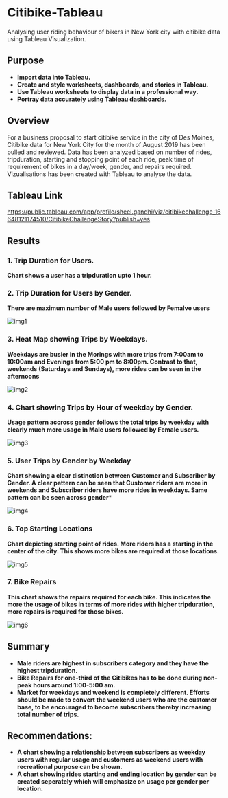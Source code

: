 # Citibike-Tableau

Analysing user riding behaviour of bikers in New York city with citibike data using Tableau Visualization.

## Purpose
* **Import data into Tableau.**
* **Create and style worksheets, dashboards, and stories in Tableau.**
* **Use Tableau worksheets to display data in a professional way.**
* **Portray data accurately using Tableau dashboards.**

## Overview

For a business proposal to start citibike service in the city of Des Moines, Citibike data for New York City for the month of August 2019 has been pulled and reviewed. Data has been analyzed based on number of rides, tripduration, starting and stopping point of each ride, peak time of requirement of bikes in a day/week, gender, and repairs required. Vizualisations has been created with Tableau to analyse the data.

## Tableau Link
https://public.tableau.com/app/profile/sheel.gandhi/viz/citibikechallenge_16648121174510/CitibikeChallengeStory?publish=yes

## Results

### 1. Trip Duration for Users.
**Chart shows a user has a tripduration upto 1 hour.**

### 2. Trip Duration for Users by Gender.
**There are maximum number of Male users followed by Femalve users**

![img1](https://user-images.githubusercontent.com/108366412/194463807-7ec01c4d-d1ee-4263-9aa9-70a206617212.png)

### 3. Heat Map showing Trips by Weekdays.
**Weekdays are busier in the Morings with more trips from 7:00am to 10:00am and Evenings from 5:00 pm to 8:00pm. Contrast to that, weekends (Saturdays and Sundays), more rides can be seen in the afternoons**

![img2](https://user-images.githubusercontent.com/108366412/194463883-26155b33-d475-4c8b-92c8-5358e2a83e7a.png)

### 4. Chart showing Trips by Hour of weekday by Gender.
**Usage pattern accross gender follows the total trips by weekday with clearly much more usage in Male users followed by Female users.**

![img3](https://user-images.githubusercontent.com/108366412/194464043-ca67baf9-9615-4a2f-8aa2-b52dcfe26c67.png)

### 5. User Trips by Gender by Weekday
**Chart showing a clear distinction between Customer and Subscriber by Gender. A clear pattern can be seen that Customer riders are more in weekends and Subscriber riders have more rides in weekdays. Same pattern can be seen across gender***

![img4](https://user-images.githubusercontent.com/108366412/194464061-f5a01329-8a39-4dcf-9e74-3e0d0a55c624.png)

### 6. Top Starting Locations
**Chart depicting starting point of rides. More riders has a starting in the center of the city. This shows more bikes are required at those locations.**

![img5](https://user-images.githubusercontent.com/108366412/194464357-3247dcc5-2a95-4108-bb59-84f23dba7d0c.png)

### 7. Bike Repairs
**This chart shows the repairs required for each bike. This indicates the more the usage of bikes in terms of more rides with higher tripduration, more repairs is required  for those bikes.**

![img6](https://user-images.githubusercontent.com/108366412/194464495-03fa3889-e1bc-4964-a4b2-7a0e89e6097e.png)

## Summary

* **Male riders are highest in subscribers category and they have the highest tripduration.**
* **Bike Repairs for one-third of the Citibikes has to be done during non-peak hours around 1:00-5:00 am.**
* **Market for weekdays and weekend is completely different. Efforts should be made to convert the weekend users who are the customer base, to be encouraged to become subscribers thereby increasing total number of trips.**

## Recommendations:
* **A chart showing a relationship between subscribers as weekday users with regular usage and customers as weekend users with recreational purpose can be shown.** 
* **A chart showing rides starting and ending location by gender can be created seperately which will emphasize on usage per gender per location.**
